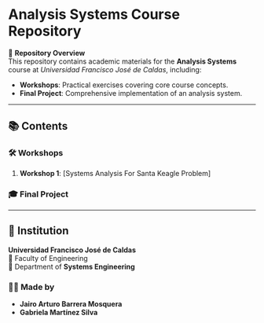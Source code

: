 # Analysis Systems Course Repository  

📂 **Repository Overview**  
This repository contains academic materials for the **Analysis Systems** course at *Universidad Francisco José de Caldas*, including:  
- **Workshops**: Practical exercises covering core course concepts.  
- **Final Project**: Comprehensive implementation of an analysis system.  

---

## 📚 Contents  

### 🛠️ Workshops  
1. **Workshop 1**: [Systems Analysis For Santa Keagle Problem]  

### 🎓 Final Project  
 

---

## 🏫 Institution  
**Universidad Francisco José de Caldas**  
📌 Faculty of Engineering  
🔹 Department of **Systems Engineering**  

### 👨‍🏫 Made by  
- **Jairo Arturo Barrera Mosquera**  
- **Gabriela Martínez Silva**  

